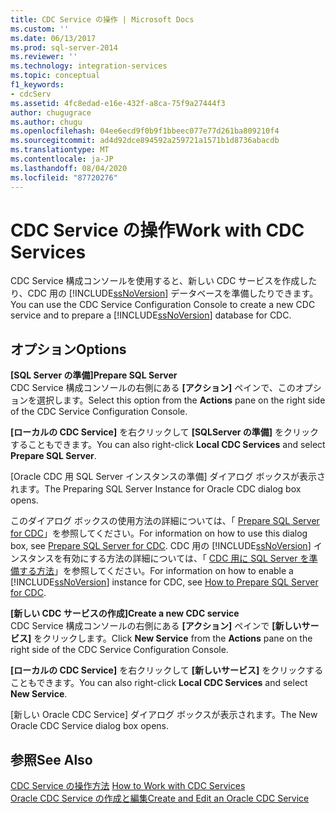 ```yaml
---
title: CDC Service の操作 | Microsoft Docs
ms.custom: ''
ms.date: 06/13/2017
ms.prod: sql-server-2014
ms.reviewer: ''
ms.technology: integration-services
ms.topic: conceptual
f1_keywords:
- cdcServ
ms.assetid: 4fc8edad-e16e-432f-a8ca-75f9a27444f3
author: chugugrace
ms.author: chugu
ms.openlocfilehash: 04ee6ecd9f0b9f1bbeec077e77d261ba809210f4
ms.sourcegitcommit: ad4d92dce894592a259721a1571b1d8736abacdb
ms.translationtype: MT
ms.contentlocale: ja-JP
ms.lasthandoff: 08/04/2020
ms.locfileid: "87720276"
---
```

# <a name="work-with-cdc-services"></a><span data-ttu-id="bd209-102">CDC Service の操作</span><span class="sxs-lookup"><span data-stu-id="bd209-102">Work with CDC Services</span></span>
  <span data-ttu-id="bd209-103">CDC Service 構成コンソールを使用すると、新しい CDC サービスを作成したり、CDC 用の [!INCLUDE[ssNoVersion](../../includes/ssnoversion-md.md)] データベースを準備したりできます。</span><span class="sxs-lookup"><span data-stu-id="bd209-103">You can use the CDC Service Configuration Console to create a new CDC service and to prepare a [!INCLUDE[ssNoVersion](../../includes/ssnoversion-md.md)] database for CDC.</span></span>  
  
## <a name="options"></a><span data-ttu-id="bd209-104">オプション</span><span class="sxs-lookup"><span data-stu-id="bd209-104">Options</span></span>  
 <span data-ttu-id="bd209-105">**[SQL Server の準備]**</span><span class="sxs-lookup"><span data-stu-id="bd209-105">**Prepare SQL Server**</span></span>  
 <span data-ttu-id="bd209-106">CDC Service 構成コンソールの右側にある **[アクション]** ペインで、このオプションを選択します。</span><span class="sxs-lookup"><span data-stu-id="bd209-106">Select this option from the **Actions** pane on the right side of the CDC Service Configuration Console.</span></span>  
  
 <span data-ttu-id="bd209-107">**[ローカルの CDC Service]** を右クリックして **[SQLServer の準備]** をクリックすることもできます。</span><span class="sxs-lookup"><span data-stu-id="bd209-107">You can also right-click **Local CDC Services** and select **Prepare SQL Server**.</span></span>  
  
 <span data-ttu-id="bd209-108">[Oracle CDC 用 SQL Server インスタンスの準備] ダイアログ ボックスが表示されます。</span><span class="sxs-lookup"><span data-stu-id="bd209-108">The Preparing SQL Server Instance for Oracle CDC dialog box opens.</span></span>  
  
 <span data-ttu-id="bd209-109">このダイアログ ボックスの使用方法の詳細については、「 [Prepare SQL Server for CDC](prepare-sql-server-for-cdc.md)」を参照してください。</span><span class="sxs-lookup"><span data-stu-id="bd209-109">For information on how to use this dialog box, see [Prepare SQL Server for CDC](prepare-sql-server-for-cdc.md).</span></span> <span data-ttu-id="bd209-110">CDC 用の [!INCLUDE[ssNoVersion](../../includes/ssnoversion-md.md)] インスタンスを有効にする方法の詳細については、「 [CDC 用に SQL Server を準備する方法](how-to-prepare-sql-server-for-cdc.md)」を参照してください。</span><span class="sxs-lookup"><span data-stu-id="bd209-110">For information on how to enable a [!INCLUDE[ssNoVersion](../../includes/ssnoversion-md.md)] instance for CDC, see [How to Prepare SQL Server for CDC](how-to-prepare-sql-server-for-cdc.md).</span></span>  
  
 <span data-ttu-id="bd209-111">**[新しい CDC サービスの作成]**</span><span class="sxs-lookup"><span data-stu-id="bd209-111">**Create a new CDC service**</span></span>  
 <span data-ttu-id="bd209-112">CDC Service 構成コンソールの右側にある **[アクション]** ペインで **[新しいサービス]** をクリックします。</span><span class="sxs-lookup"><span data-stu-id="bd209-112">Click **New Service** from the **Actions** pane on the right side of the CDC Service Configuration Console.</span></span>  
  
 <span data-ttu-id="bd209-113">**[ローカルの CDC Service]** を右クリックして **[新しいサービス]** をクリックすることもできます。</span><span class="sxs-lookup"><span data-stu-id="bd209-113">You can also right-click **Local CDC Services** and select **New Service**.</span></span>  
  
 <span data-ttu-id="bd209-114">[新しい Oracle CDC Service] ダイアログ ボックスが表示されます。</span><span class="sxs-lookup"><span data-stu-id="bd209-114">The New Oracle CDC Service dialog box opens.</span></span>  
  
## <a name="see-also"></a><span data-ttu-id="bd209-115">参照</span><span class="sxs-lookup"><span data-stu-id="bd209-115">See Also</span></span>  
 <span data-ttu-id="bd209-116">[CDC Service の操作方法](work-with-cdc-services.md) </span><span class="sxs-lookup"><span data-stu-id="bd209-116">[How to Work with CDC Services](work-with-cdc-services.md) </span></span>  
 [<span data-ttu-id="bd209-117">Oracle CDC Service の作成と編集</span><span class="sxs-lookup"><span data-stu-id="bd209-117">Create and Edit an Oracle CDC Service</span></span>](create-and-edit-an-oracle-cdc-service.md)  
  
  
